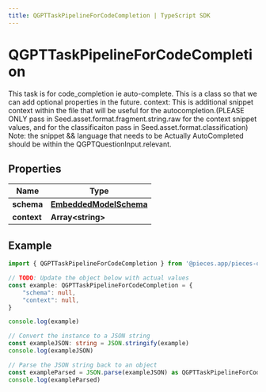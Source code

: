 ```yaml
---
title: QGPTTaskPipelineForCodeCompletion | TypeScript SDK
---
```



# QGPTTaskPipelineForCodeCompletion

This task is for code_completion ie auto-complete.  This is a class so that we can add optional properties in the future.  context: This is additional snippet context within the file that will be useful for the autocompletion.(PLEASE ONLY pass in Seed.asset.format.fragment.string.raw for the context snippet values, and for the classificaiton pass in Seed.asset.format.classification)  Note: the snippet && language that needs to be Actually AutoCompleted should be within the QGPTQuestionInput.relevant.

## Properties

Name | Type
------------ | -------------
**schema** | [**EmbeddedModelSchema**](EmbeddedModelSchema)
**context** | **Array&lt;string&gt;**

## Example

```typescript
import { QGPTTaskPipelineForCodeCompletion } from '@pieces.app/pieces-os-client'

// TODO: Update the object below with actual values
const example: QGPTTaskPipelineForCodeCompletion = {
    "schema": null,
    "context": null,
}

console.log(example)

// Convert the instance to a JSON string
const exampleJSON: string = JSON.stringify(example)
console.log(exampleJSON)

// Parse the JSON string back to an object
const exampleParsed = JSON.parse(exampleJSON) as QGPTTaskPipelineForCodeCompletion
console.log(exampleParsed)
```


